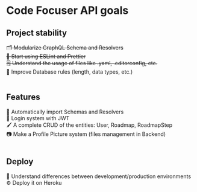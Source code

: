 # Code Focuser API goals

## Project stability

~~🗂 Modularize GraphQL Schema and Resolvers~~ <br>
~~💅 Start using ESLint and Prettier~~ <br>
~~🗒 Understand the usage of files like .yaml, .editorconfig, etc.~~ <br>
🔐 Improve Database rules (length, data types, etc.) <br>
<br>

## Features

🤖 Automatically import Schemas and Resolvers <br>
🔑 Login system with JWT <br>
🖌 A complete CRUD of the entities: User, Roadmap, RoadmapStep <br>
📷 Make a Profile Picture system (files management in Backend) <br>
<br>

## Deploy

🌿 Understand differences between development/production environments <br>
⚙️ Deploy it on Heroku
